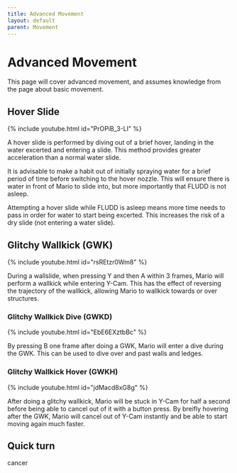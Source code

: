 ```yaml
---
title: Advanced Movement
layout: default
parent: Movement
---
```


# Advanced Movement
This page will cover advanced movement, and assumes knowledge from the page about basic movement.

## Hover Slide

{% include youtube.html id="PrOPiB_3-LI" %}

A hover slide is performed by diving out of a brief hover, landing in the water excerted and entering a slide. This method provides greater acceleration than a normal water slide. 

It is advisable to make a habit out of initially spraying water for a brief period of time before switching to the hover nozzle. This will ensure there is water in front of Mario to slide into, but more importantly that FLUDD is not asleep. 

Attempting a hover slide while FLUDD is asleep means more time needs to pass in order for water to start being excerted. This increases the risk of a dry slide (not entering a water slide).

## Glitchy Wallkick (GWK)

{% include youtube.html id="rsREtzr0Wm8" %}

During a wallslide, when pressing Y and then A within 3 frames, Mario will perform a wallkick while entering Y-Cam. This has the effect of reversing the trajectory of the wallkick, allowing Mario to wallkick towards or over structures.

### Glitchy Wallkick Dive (GWKD)

{% include youtube.html id="EbE6EXztbBc" %}

By pressing B one frame after doing a GWK, Mario will enter a dive during the GWK. This can be used to dive over and past walls and ledges.

### Glitchy Wallkick Hover (GWKH)

{% include youtube.html id="jdMacd8xG8g" %}

After doing a glitchy wallkick, Mario will be stuck in Y-Cam for half a second before being able to cancel out of it with a button press. By breifly hovering after the GWK, Mario will cancel out of Y-Cam instantly and be able to start moving again much faster.  

## Quick turn
cancer